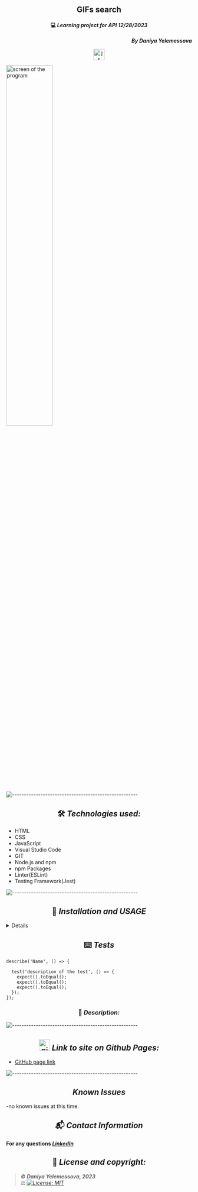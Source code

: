 ## <div align="center">GIFs search</div>

#### <div align="center">💻 _Learning project for API 12/28/2023_ </div>

**_<p align="right">By Daniya Yelemessova_**</p>

<p align="center">
  <img src="images/js.png" alt="js" width="30"/>
</p>

<div><img src="" alt="screen of the program" width="50%" display="block" margin-left="auto" margin-right="auto"/></div>

![-----------------------------------------------------](https://raw.githubusercontent.com/andreasbm/readme/master/assets/lines/rainbow.png)

## <div align="center"> 🛠️ _Technologies used:_

- HTML
- CSS
- JavaScript
- Visual Studio Code
- GIT
- Node.js and npm
- npm Packages
- Linter(ESLint)
- Testing Framework(Jest)


![-----------------------------------------------------](https://raw.githubusercontent.com/andreasbm/readme/master/assets/lines/rainbow.png)

## <div align="center"> 🚥 _Installation and USAGE_

<details>
To set up and use this project locally for development or testing purposes, follow these steps:

To get started, you'll need to clone this repository to your local machine. Open your terminal or command prompt and use the following command to do so:
1. git clone 
2. Navigate to the Project Directory, using **cd**
3. Open the project using **code .**
4. Install all packages with $ npm install.


### Setting up the API Key

5. Sign up for an account on [API Provider's Website].
6. Obtain your API key from the [API Provider's Dashboard].
7. Create a .env file in the root of your project.
8. Add your API key to the .env file:
```
API_KEY=your-api-key-here

```
Now that you have set up your API key, you can run the application:
9. Start a development server with $ npm run start
10. Linting JS files in the src folder with $ npm run lint
11. Run tests with Jest using $ npm run test

</details>

## <div align="center"> ⌨️ _Tests_

```
describe('Name', () => {

  test('description of the test', () => {
    expect().toEqual();
    expect().toEqual();
    expect().toEqual();
  });
});

```


### <div align="center"> 🤔 _Description:_




![-----------------------------------------------------](https://raw.githubusercontent.com/andreasbm/readme/master/assets/lines/rainbow.png)

## <div align="center"> <img src="images/github.png" alt="github icon" width="30px"> _Link to site on Github Pages:_

- [GitHub page link](https://github.com/DaniyaYelemessova)

![-----------------------------------------------------](https://raw.githubusercontent.com/andreasbm/readme/master/assets/lines/rainbow.png)

## <div align="center"> _Known Issues_

-no known issues at this time.

## <div align="center"> 📬 _Contact Information_

#### For any questions _[LinkedIn](https://www.linkedin.com/in/daniya-collings/)_

## <div align="center"> 📘 _License and copyright:_

> **_© Daniya Yelemessova, 2023_**  
> ⚖️ _[![License: MIT](https://img.shields.io/badge/License-MIT-yellow.svg)](https://opensource.org/licenses/MIT)_


